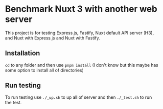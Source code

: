 # Benchmark Nuxt 3 with another web server

This project is for testing Express.js, Fastify, Nuxt default API server (H3), and Nuxt with Express.js and Nuxt with Fastify.

## Installation

`cd` to any folder and then use `pnpm install` (I don't know but this maybe has some option to install all of directories)

## Run testing

To run testing use `./_up.sh` to up all of server and then `./_test.sh` to run the test.
